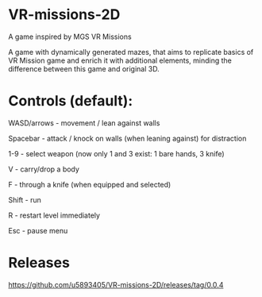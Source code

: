# VR-missions-2D
A game inspired by MGS VR Missions

A game with dynamically generated mazes, that aims to replicate basics of VR Mission game and enrich it with additional elements, minding the difference between this game and original 3D.

# Controls (default):

WASD/arrows - movement / lean against walls

Spacebar - attack / knock on walls (when leaning against) for distraction

1-9 - select weapon (now only 1 and 3 exist: 1 bare hands, 3 knife)

V - carry/drop a body

F - through a knife (when equipped and selected)

Shift - run

R - restart level immediately

Esc - pause menu

# Releases

https://github.com/u5893405/VR-missions-2D/releases/tag/0.0.4
